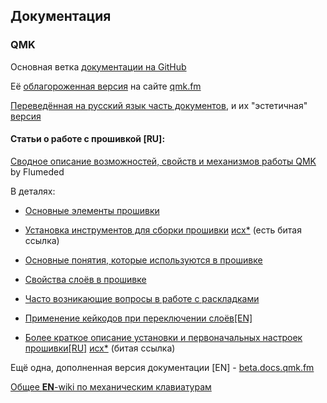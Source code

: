 ## Документация 

### QMK

Основная ветка [документации на GitHub](https://github.com/qmk/qmk_firmware/tree/master/docs/)

Её [облагороженная версия](https://docs.qmk.fm/) на сайте [qmk.fm](https://qmk.fm/)

[Переведённая на русский язык часть документов](https://github.com/qmk/qmk_firmware/tree/master/docs/ru-ru), и их "эстетичная" [версия](https://docs.qmk.fm/#/ru-ru/)

#### Статьи о работе с прошивкой [RU]:

[Сводное описание возможностей, свойств и механизмов работы QMK](https://github.com/Flumeded/ru_mech/blob/master/docs/QMK.md) by Flumeded

В деталях:

- [Основные элементы прошивки](https://github.com/qmk/qmk_firmware/blob/master/docs/ru-ru/getting_started_introduction.md)  
- [Установка инструментов для сборки прошивки](https://docs.qmk.fm/#/ru-ru/getting_started_build_tools) [исх*](https://github.com/qmk/qmk_firmware/blob/master/docs/ru-ru/getting_started_build_tools.md) (есть битая ссылка)
  
- [Основные понятия, которые используются в прошивке](https://golos.id/ru--kompxyutery/@irronyx/3-ponyatiinye-sosny-klaviaturnykh-proshivok)  
- [Свойства слоёв в прошивке](https://github.com/oleg-rnd/qmk_firmware/blob/master/docs/ru-ru/feature_layers.md)  
- [Часто возникающие вопросы в работе с раскладками](https://github.com/oleg-rnd/qmk_firmware/blob/master/docs/ru-ru/faq_keymap.md)

- [Применение кейкодов при переключении слоёв[EN]](https://docs.qmk.fm/#/feature_advanced_keycodes?id=switching-and-toggling-layers)  
- [Более краткое описание установки и первоначальных настроек прошивки[RU]](https://docs.qmk.fm/#/ru-ru/newbs_getting_started) [исх*](https://github.com/qmk/qmk_firmware/blob/master/docs/ru-ru/newbs_getting_started.md)  (битая ссылка)


Ещё одна, дополненная версия документации [EN] - [beta.docs.qmk.fm](https://beta.docs.qmk.fm/)  

[Общее **EN**-wiki по механическим клавиатурам](https://deskthority.net/wiki/Main_Page) 
